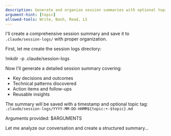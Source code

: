 ```yaml
---
description: Generate and organize session summaries with optional topic tagging
argument-hint: [topic]
allowed-tools: Write, Bash, Read, LS
---
```


I'll create a comprehensive session summary and save it to `.claude/session-logs/` with proper organization.

First, let me create the session logs directory:

!mkdir -p .claude/session-logs

Now I'll generate a detailed session summary covering:
- Key decisions and outcomes
- Technical patterns discovered
- Action items and follow-ups
- Reusable insights

The summary will be saved with a timestamp and optional topic tag: `.claude/session-logs/YYYY-MM-DD-HHMM${topic:+-$topic}.md`

Arguments provided: $ARGUMENTS

Let me analyze our conversation and create a structured summary...
